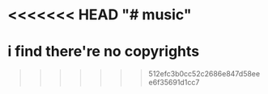 <<<<<<< HEAD
"# music" 
=======
# i find there're no copyrights
>>>>>>> 512efc3b0cc52c2686e847d58eee6f35691d1cc7
